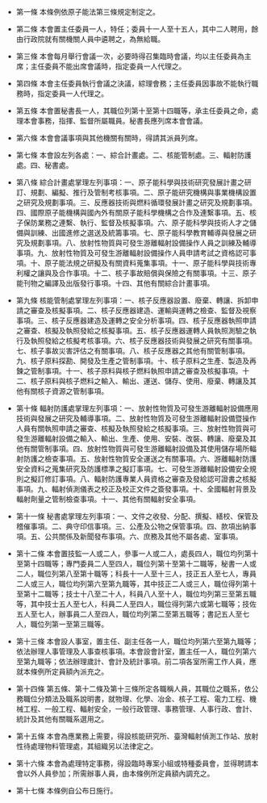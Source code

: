 * 第一條 本條例依原子能法第三條規定制定之。

* 第二條 本會置主任委員一人，特任；委員十一人至十五人，其中二人聘用，餘由行政院就有關機關人員中遴聘之，為無給職。

* 第三條 本會每月舉行會議一次，必要時得召集臨時會議，均以主任委員為主席；主任委員不能出席會議時，指定委員一人代理之。

* 第四條 本會主任委員執行會議之決議，綜理會務；主任委員因事故不能執行職務時，指定委員一人代理之。

* 第五條 本會置秘書長一人，其職位列第十至第十四職等，承主任委員之命，處理本會事務，指揮、監督所屬職員。秘書長應列席本會會議。

* 第六條 本會會議事項與其他機關有關時，得請其派員列席。

* 第七條 本會設左列各處：一、綜合計畫處。二、核能管制處。三、輻射防護處。四、秘書處。

* 第八條 綜合計畫處掌理左列事項：一、原子能科學與技術研究發展計畫之研訂、規劃、編擬、推行及管制考核事項。二、原子能研究機構與事業機構設置之研究及規劃事項。三、反應器技術與燃料循環發展計畫之研究及規劃事項。四、國際原子能機構與國內外有關原子能科學機構之合作及連繫事項。五、核子保防業務之連繫、執行、監督及核擬事項。六、原子能科學與技術人才之儲備與訓練、出國進修之選送及統籌事項。七、原子能科學教育輔導與發展之研究及規劃事項。八、放射性物質與可發生游離輻射設備操作人員之訓練及輔導事項。九、放射性物質及可發生游離輻射設備操作人員申請考試之資格認可事項。十、原子能法規之研擬及有關資料蒐集事項。十一、原子能科學與技術專利權之讓與及合作事項。十二、核子事故賠償與保險之有關事項。十三、原子能刊物之編譯及出版發行事項。十四、其他有關綜合計畫事項。

* 第九條 核能管制處掌理左列事項：一、核子反應器設置、廢棄、轉讓、拆卸申請之審查及核擬事項。二、核子反應器建造、運輸與運轉之檢查、監督及視察事項。三、核子反應器建造及運轉之安全分析事項。四、核子反應器執照申請之審查、核擬及執照發給之核擬事項。五、核子反應器運轉人員執照測驗之執行及執照發給之核擬考核事項。六、核子反應器技術與發展之研究有關事項。七、核子事故災害評估之有關事項。八、核子反應器之其他有關管制事項。九、核子原料探勘、開發及生產之管制事項。十、核子原料之生產、製造及再鍊之管制事項。十一、核子原料與核子燃料執照申請之審查及核擬事項。十二、核子原料與核子燃料之輸入、輸出、運送、儲存、使用、廢棄、轉讓及其他有關核子資源之管制事項。

* 第十條 輻射防護處掌理左列事項：一、放射性物質及可發生游離輻射設備應用技術與發展之研究及輔導事項。二、放射性物質及可發生游離輻射設備暨操作人員有關執照申請之審查、核擬及執照發給之核擬事項。三、放射性物質與可發生游離輻射設備之輸入、輸出、生產、使用、安裝、改裝、轉讓、廢棄及其他有關管制事項。四、放射性物質與可發生游離輻射設備及其使用儲存場所輻射防護之檢查事項。五、放射性物質安全運送之有關事項。六、游離輻射防護安全資料之蒐集研究及防護標準之擬訂事項。七、可發生游離輻射設備安全規則之擬訂修訂事項。八、輻射防護專業人員資格之審查及發給認可證書之核擬事項。九、輻射偵測儀表之校正及校正文件之簽發事項。十、全國輻射背景及輻射劑量之管制檢查事項。十一、其他有關輻射安全事項。

* 第十一條 秘書處掌理左列事項：一、文件之收發、分配、撰擬、繕校、保管及稽催事項。二、典守印信事項。三、公產及公物之保管事項。四、款項出納事項。五、公共關係及新聞發布事項。六、庶務及其他不屬各處、室事項。

* 第十二條 本會置技監一人或二人，參事一人或二人，處長四人，職位均列第十至第十四職等；專門委員二人至四人，職位列第十至第十二職等，秘書一人或二人，職位列第八至第十職等；科長十一人至十三人，技正五人至七人，專員二人或三人，職位均列第六至第九職等，其中技正二人或三人，職位得列第十至第十二職等；技士十八至二十人，科員八人至十人，職位均列第三至第五職等，其中技士五人至七人，科員二人至四人，職位得列第六或第七職等；技佐五人至七人，辦事員二人至四人，職位均列第二至第五職等；書記五人至七人，職位列第一至第三職等。

* 第十三條 本會設人事室，置主任、副主任各一人，職位均列第六至第九職等；依法辦理人事管理及人事查核事項。本會設會計室，置主任一人，職位列第六至第九職等；依法辦理歲計、會計及統計事項。前二項各室所需工作人員，應就本條例所定員額內派充之。

* 第十四條 第五條、第十二條及第十三條所定各職稱人員，其職位之職系，依公務職位分類法及職系說明書，就物理、化學、冶金、核子工程、電力工程、機械工程、一般工程、輻射安全，一般行政管理、事務管理、人事行政、會計、統計及其他有關職系選用之。

* 第十五條 本會為應業務上需要，得設核能研究所、臺灣輻射偵測工作站、放射性待處理物料管理處，其組織另以法律定之。

* 第十六條 本會為處理特定事務，得設臨時專案小組或特種委員會，並得聘請本會以外人員參加；所需辦事人員，由本條例所定員額內調充之。

* 第十七條 本條例自公布日施行。

